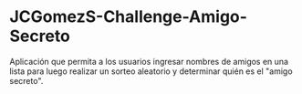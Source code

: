 # JCGomezS-Challenge-Amigo-Secreto
Aplicación que permita a los usuarios ingresar nombres de amigos en una lista para luego realizar un sorteo aleatorio y determinar quién es el "amigo secreto".
